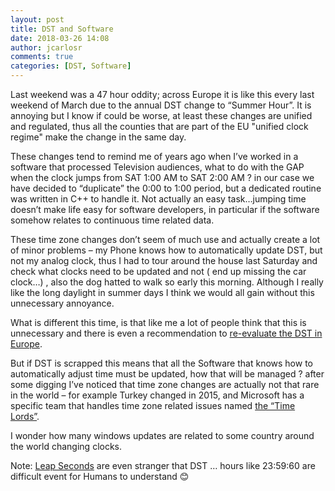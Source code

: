 ```yaml
---
layout: post
title: DST and Software
date: 2018-03-26 14:08
author: jcarlosr
comments: true
categories: [DST, Software]
---
```

Last weekend was a 47 hour oddity; across Europe it is like this every last weekend of March due to the annual DST change to “Summer Hour”. It is annoying but I know if could be worse, at least these changes are unified and regulated, thus all the counties that are part of the EU "unified clock regime" make the change in the same day.

These changes tend to remind me of years ago when I’ve worked in a software that processed Television audiences, what to do with the GAP when the clock jumps from SAT 1:00 AM to SAT 2:00 AM ? in our case we have decided to “duplicate” the 0:00 to 1:00 period, but a dedicated routine was written in C++ to handle it. Not actually an easy task…jumping time doesn’t make life easy for software developers, in particular if the software somehow relates to continuous time related data.

These time zone changes don’t seem of much use and actually create a lot of minor problems – my Phone knows how to automatically update DST, but not my analog clock, thus I had to tour around the house last Saturday and check what clocks need to be updated and not ( end up missing the car clock…) , also the dog hatted to walk so early this morning. Although I really like the long daylight in summer days I think we would all gain without this unnecessary annoyance.

What is different this time, is that like me a lot of people think that this is unnecessary and there is even a recommendation to <a href="https://www.timeanddate.com/news/time/eu-parliament-abolish-dst.html">re-evaluate the DST in Europe</a>.

But if DST is scrapped this means that all the Software that knows how to automatically adjust time must be updated, how that will be managed ? after some digging I’ve noticed that time zone changes are actually not that rare in the world – for example Turkey changed in 2015, and Microsoft has a specific team that handles time zone related issues named <a href="https://www.wired.com/story/microsoft-time-lords/">the “Time Lords”</a>.

I wonder how many windows updates are related to some country around the world changing clocks.

Note: <a href="https://en.wikipedia.org/wiki/Leap_second">Leap Seconds</a> are even stranger that DST … hours like 23:59:60 are difficult event for Humans to understand 😊

&nbsp;
